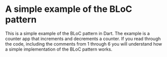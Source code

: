 # A simple example of the BLoC pattern

This is a simple example of the BLoC pattern in Dart. The example is a counter app that increments and decrements a counter. If you read through the code, including the comments from 1 through 6
you will understand how a simple implementation of the BLoC pattern works.
